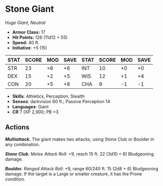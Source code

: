# Stone Giant

*Huge Giant, Neutral*

- **Armor Class:** 17
- **Hit Points:** 126 (11d12 + 55)
- **Speed:** 40 ft.
- **Initiative**: +5 (15)

|STAT|SCORE|MOD|SAVE|STAT|SCORE|MOD|SAVE|
| --- | --- | --- | ---- |---| --- | --- | ---- |
| STR | 23 | +6 | +6 | INT | 10 | +0 | +0 |
| DEX | 15 | +2 | +5 | WIS | 12 | +1 | +4 |
| CON | 20 | +5 | +8 | CHA | 9 | -1 | -1 |

- **Skills**: Athletics, Perception, Stealth
- **Senses**: darkvision 60 ft.; Passive Perception 14
- **Languages**: Giant
- **CR** 7 (XP 2,900; PB +3

## Actions

***Multiattack.*** The giant makes two attacks, using Stone Club or Boulder in any combination.

***Stone Club.*** *Melee Attack Roll:* +9, reach 15 ft. 22 (3d10 + 6) Bludgeoning damage.

***Boulder.*** *Ranged Attack Roll:* +9, range 60/240 ft. 15 (2d8 + 6) Bludgeoning damage. If the target is a Large or smaller creature, it has the Prone condition.

